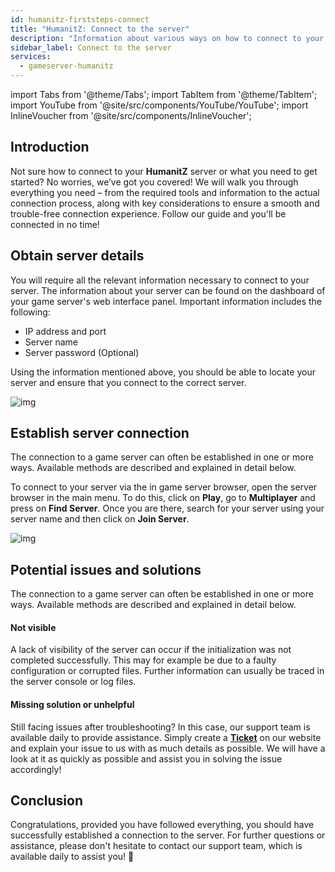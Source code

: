 ```yaml
---
id: humanitz-firststeps-connect
title: "HumanitZ: Connect to the server"
description: "Information about various ways on how to connect to your HumanitZ server from ZAP-Hosting"
sidebar_label: Connect to the server
services:
  - gameserver-humanitz
---
```


import Tabs from '@theme/Tabs';
import TabItem from '@theme/TabItem';
import YouTube from '@site/src/components/YouTube/YouTube';
import InlineVoucher from '@site/src/components/InlineVoucher';


## Introduction
Not sure how to connect to your **HumanitZ** server or what you need to get started? No worries, we’ve got you covered! We will walk you through everything you need – from the required tools and information to the actual connection process, along with key considerations to ensure a smooth and trouble-free connection experience. Follow our guide and you'll be connected in no time!

<InlineVoucher />



## Obtain server details


You will require all the relevant information necessary to connect to your server. The information about your server can be found on the dashboard of your game server's web interface panel. Important information includes the following:

- IP address and port
- Server name
- Server password (Optional)


Using the information mentioned above, you should be able to locate your server and ensure that you connect to the correct server.

![img](https://screensaver01.zap-hosting.com/index.php/s/g8peYsfZbCrrifN/preview)

## Establish server connection


The connection to a game server can often be established in one or more ways. Available methods are described and explained in detail below.

<Tabs>
    <TabItem value="connect_solution_server_browser_ingame" label="Server Browser (In game)" default>

To connect to your server via the in game server browser, open the server browser in the main menu. To do this, click on **Play**, go to **Multiplayer** and press on **Find Server**. Once you are there, search for your server using your server name and then click on **Join Server**.

![img](https://screensaver01.zap-hosting.com/index.php/s/LxqpeHckmkrQaYG/download)

</TabItem>


</Tabs>



## Potential issues and solutions


The connection to a game server can often be established in one or more ways. Available methods are described and explained in detail below.

#### Not visible


A lack of visibility of the server can occur if the initialization was not completed successfully. This may for example be due to a faulty configuration or corrupted files. Further information can usually be traced in the server console or log files.



#### Missing solution or unhelpful


Still facing issues after troubleshooting? In this case, our support team is available daily to provide assistance. Simply create a **[Ticket](https://zap-hosting.com/en/customer/support/)** on our website and explain your issue to us with as much details as possible. We will have a look at it as quickly as possible and assist you in solving the issue accordingly!



## Conclusion

Congratulations, provided you have followed everything, you should have successfully established a connection to the server. For further questions or assistance, please don't hesitate to contact our support team, which is available daily to assist you! 🙂




<InlineVoucher />
